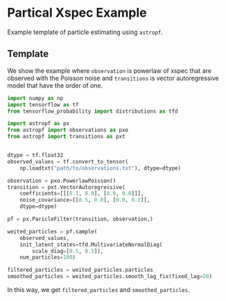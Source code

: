 # Partical Xspec Example

Example template of particle estimating using `astropf`.


## Template

We show the example where `observation` is powerlaw of xspec that
are observed with the Poisson noise and `transitions` is vector
autoregressive model that have the order of one.

```python
import numpy as np
import tensorflow as tf
from tensorflow_probability import distributions as tfd

import astropf as px
from astropf import observations as pxo
from astropf import transitions as pxt


dtype = tf.float32
observed_values = tf.convert_to_tensor(
    np.loadtxt("path/to/observations.txt"), dtype=dtype)

observation = pxo.PowerlawPoisson()
transition = pxt.VectorAutoregressive(
    coefficients=[[[0.1, 0.0], [0.0, 0.0]]],
    noise_covariance=[[0.5, 0.0], [0.0, 0.2]],
    dtype=dtype)

pf = px.ParicleFilter(transition, observation,)

weited_particles = pf.sample(
    observed_values,
    init_latent_states=tfd.MultivariateNormalDiag(
        scale_diag=[0.5, 0.5]),
    num_particles=100)

filtered_particles = weited_particles.particles
smoothed_particles = weited_particles.smooth_lag_fix(fixed_lag=20)
```
In this way, we get `filtered_particles` and `smoothed_particles`.
